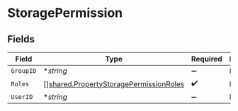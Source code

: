 # StoragePermission


## Fields

| Field                                                                                                   | Type                                                                                                    | Required                                                                                                | Description                                                                                             |
| ------------------------------------------------------------------------------------------------------- | ------------------------------------------------------------------------------------------------------- | ------------------------------------------------------------------------------------------------------- | ------------------------------------------------------------------------------------------------------- |
| `GroupID`                                                                                               | **string*                                                                                               | :heavy_minus_sign:                                                                                      | N/A                                                                                                     |
| `Roles`                                                                                                 | [][shared.PropertyStoragePermissionRoles](../../../pkg/models/shared/propertystoragepermissionroles.md) | :heavy_check_mark:                                                                                      | N/A                                                                                                     |
| `UserID`                                                                                                | **string*                                                                                               | :heavy_minus_sign:                                                                                      | N/A                                                                                                     |